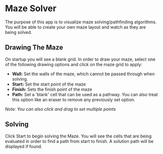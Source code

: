 # Maze Solver
The purpose of this app is to visualize maze solving/pathfinding algorithms. You will be able to create your own maze layout and watch as they are being solved.

## Drawing The Maze
On startup you will see a blank grid. In order to draw your maze, select one of the following drawing options and click on the maze grid to apply:

* **Wall:** Set the walls of the maze, which cannot be passed through when solving.
* **Start:** Set the start point of the maze
* **Finish:** Sets the finish point of the maze
* **Path:** Set a 'blank' cell that can be used as a pathway. You can also treat this option like an eraser to remove any previously set option.

*Note: You can also click and drag to set multiple points*

## Solving
Click Start to begin solving the Maze. You will see the cells that are being evaluated in order to find a path from start to finish. A solution path will be displayed if found.
